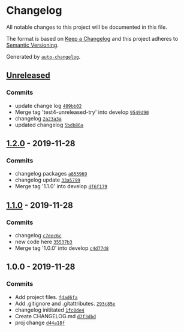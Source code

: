 # Changelog

All notable changes to this project will be documented in this file.

The format is based on [Keep a Changelog](https://keepachangelog.com/en/1.0.0/)
and this project adheres to [Semantic Versioning](https://semver.org/spec/v2.0.0.html).

Generated by [`auto-changelog`](https://github.com/CookPete/auto-changelog).

## [Unreleased](https://github.com/KestutisPol/CluedInAssignment/compare/1.2.0...HEAD)

### Commits

- update change log [`489bb02`](https://github.com/KestutisPol/CluedInAssignment/commit/489bb02e315c4519e6505b6003f7715cb94332f7)
- Merge tag 'test4-unreleased-try' into develop [`9549d90`](https://github.com/KestutisPol/CluedInAssignment/commit/9549d908eeb582d54c6274ac7f4c17d8a99c8b30)
- changelog [`2a23a3a`](https://github.com/KestutisPol/CluedInAssignment/commit/2a23a3a98527788a36bb34193d7f79f75b1d0688)
- updated changelog [`5bdb86a`](https://github.com/KestutisPol/CluedInAssignment/commit/5bdb86aaa957123bca78f335c0a8a29491c4926e)

## [1.2.0](https://github.com/KestutisPol/CluedInAssignment/compare/1.1.0...1.2.0) - 2019-11-28

### Commits

- changelog packages [`a855969`](https://github.com/KestutisPol/CluedInAssignment/commit/a855969d1b971653dfb2bde4e57838f1e48e3e2d)
- changelog update [`33a5799`](https://github.com/KestutisPol/CluedInAssignment/commit/33a5799b0bc73c943cd34187c7ef642e513740e6)
- Merge tag '1.1.0' into develop [`df6f179`](https://github.com/KestutisPol/CluedInAssignment/commit/df6f17907f522ae97bfc11c16a177c00b3a838a2)

## [1.1.0](https://github.com/KestutisPol/CluedInAssignment/compare/1.0.0...1.1.0) - 2019-11-28

### Commits

- changelog [`c7eec6c`](https://github.com/KestutisPol/CluedInAssignment/commit/c7eec6cf8f74c9a63bc8e782ee90ef2793c30ecf)
- new code here [`35537b3`](https://github.com/KestutisPol/CluedInAssignment/commit/35537b32fb802587fd31fafd6b86709d6dd040fb)
- Merge tag '1.0.0' into develop [`c4d77d8`](https://github.com/KestutisPol/CluedInAssignment/commit/c4d77d8b459faa8d10ad81d1e21a638903e3093c)

## 1.0.0 - 2019-11-28

### Commits

- Add project files. [`fdad6fa`](https://github.com/KestutisPol/CluedInAssignment/commit/fdad6fa300ae1f1c65ef70d358b420cd79fec9d0)
- Add .gitignore and .gitattributes. [`293c85e`](https://github.com/KestutisPol/CluedInAssignment/commit/293c85e0348dd74efc211dc9b6b75a08f18fe937)
- changelog inititated [`1fc0de4`](https://github.com/KestutisPol/CluedInAssignment/commit/1fc0de47241d9bf4155eb5b658374955fbb83a99)
- Create CHANGELOG.md [`d7f3dbd`](https://github.com/KestutisPol/CluedInAssignment/commit/d7f3dbdb6944ee779714e9710043d22212b621b1)
- proj change [`d44a18f`](https://github.com/KestutisPol/CluedInAssignment/commit/d44a18f0a84f35c3430065e11a314822d0ffec8c)
